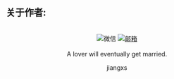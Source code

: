 
## 关于作者: 

<div align="center">  
	<br/>
	<!-- <a  target="_blank" href="https://zhuanlan.zhihu.com/javapass" rel="nofollow"><img src="https://img.shields.io/badge/知乎专栏-jiangxs-blue.svg" alt="QQ群" data-canonical-src="" style="max-width:100%;"></a> -->
	<!-- <a target="_blank" href="http://blog.csdn.net/qq_34342453" rel="nofollow"><img src="https://img.shields.io/badge/CSDN-jiangxs-red.svg" alt="CSDN" data-canonical-src="" style="max-width:100%;"></a> -->
	<a rel="nofollow"><img src="https://img.shields.io/badge/WeChat-woshimumu7868-brightgreen.svg" alt="微信" data-canonical-src="" style="max-width:100%;"></a>
	<a target="_blank" href="mailto:jiangxs007@gmail.com" rel="nofollow"><img src="https://img.shields.io/badge/Email-jiangxs007@gmail.com-lightgrey.svg" alt="邮箱" data-canonical-src="" style="max-width:100%;"></a>
	<br/><br/>
		A lover will eventually get married.
	</p>
	<p>
		jiangxs
	</p>
</div>

